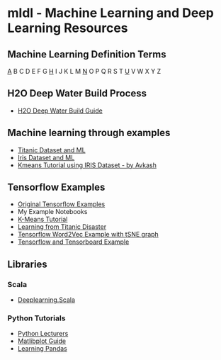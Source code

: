 # mldl - Machine Learning and Deep Learning Resources #

## Machine Learning Definition Terms ##
[A](https://github.com/Avkash/mldl/blob/master/pages/def_a.md) B C D E F G [H](https://github.com/Avkash/mldl/blob/master/pages/def_h.md) I J K L M [N](https://github.com/Avkash/mldl/blob/master/pages/def_n.md) O P Q R S T [U](https://github.com/Avkash/mldl/blob/master/pages/def_u.md) V W X Y Z

## H2O Deep Water Build Process ##
 - [H2O Deep Water Build Guide](https://github.com/Avkash/mldl/blob/master/h2o_deepwater_build.md)

## Machine learning through examples ##
 - [Titanic Dataset and ML](https://github.com/Avkash/mldl/blob/master/titanic.md)
 - [Iris Dataset and ML](https://github.com/rhiever/Data-Analysis-and-Machine-Learning-Projects/blob/master/example-data-science-notebook/Example%20Machine%20Learning%20Notebook.ipynb)
 - [Kmeans Tutorial using IRIS Dataset - by Avkash](https://github.com/Avkash/mldl/blob/master/notebook/Kmeans%2B%2B-%2Bend%2Bto%2Bend%2Btutorial.ipynb)
 
## Tensorflow Examples ##
 - [Original Tensorflow Examples](https://github.com/tensorflow/tensorflow/tree/r0.12/tensorflow/examples)
 - My Example Notebooks
  - [K-Means Tutorial](https://github.com/Avkash/mldl/blob/master/notebook/Kmeans%2B%2B-%2Bend%2Bto%2Bend%2Btutorial.ipynb)
  - [Learning from Titanic Disaster](https://github.com/Avkash/mldl/blob/master/notebook/Learning%2Bfrom%2BTitanic%2BDisaster%2BDataset.ipynb)
  - [Tensorflow Word2Vec Example with tSNE graph](https://github.com/Avkash/mldl/blob/master/notebook/TF%2BWord2Vev%2BExample%2Bwith%2BtSNE%2BGraph.ipynb)
  - [Tensorflow and Tensorboard Example](https://github.com/Avkash/mldl/blob/master/notebook/TF%2Bwith%2Btensorboard%2Bexample.ipynb)

## Libraries ##
### Scala ### 
  - [Deeplearning.Scala](https://github.com/ThoughtWorksInc/DeepLearning.scala)
  
### Python Tutorials ###
  - [Python Lecturers](http://nbviewer.jupyter.org/github/jrjohansson/scientific-python-lectures/tree/master/)
  - [Matlibplot Guide](http://nbviewer.jupyter.org/github/jrjohansson/scientific-python-lectures/blob/master/Lecture-4-Matplotlib.ipynb)
  - [Learning Pandas](https://bitbucket.org/hrojas/learn-pandas)
  
